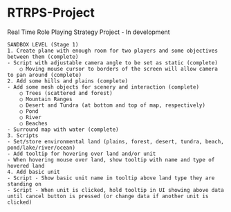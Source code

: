 # RTRPS-Project
Real Time Role Playing Strategy Project - In development

	SANDBOX LEVEL (Stage 1)
	1. Create plane with enough room for two players and some objectives between them (complete)
	- Script with adjustable camera angle to be set as static (complete)
		○ Moving mouse cursor to borders of the screen will allow camera to pan around (complete)
	2. Add some hills and plains (complete)
	- Add some mesh objects for scenery and interaction (complete)
		○ Trees (scattered and forest)
		○ Mountain Ranges
		○ Desert and Tundra (at bottom and top of map, respectively)
		○ Pond
		○ River
		○ Beaches
	- Surround map with water (complete)
	3. Scripts
	- Set/store environmental land (plains, forest, desert, tundra, beach, pond/lake/river/ocean)
	- Add tooltip for hovering over land and/or unit
	- When hovering mouse over land, show tooltip with name and type of hovered land
	4. Add basic unit
	- Script - Show basic unit name in tooltip above land type they are standing on
  	- Script - When unit is clicked, hold tooltip in UI showing above data until cancel button is pressed (or change data if another unit is clicked)
